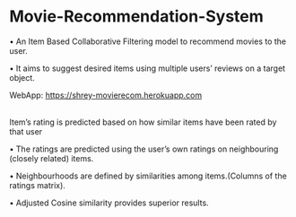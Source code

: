 # Movie-Recommendation-System

• An Item Based Collaborative Filtering model to recommend movies to the user.

• It aims to suggest desired items using multiple users’ reviews on a target object.



WebApp:
 https://shrey-movierecom.herokuapp.com
 
 
<br> 
 Item’s rating is predicted based on how similar items have been rated by that user
 
• The ratings are predicted using the user’s own ratings on neighbouring (closely related) items.

• Neighbourhoods are defined by similarities among items.(Columns of the ratings matrix).

• Adjusted Cosine similarity provides superior results.
<br /> 

